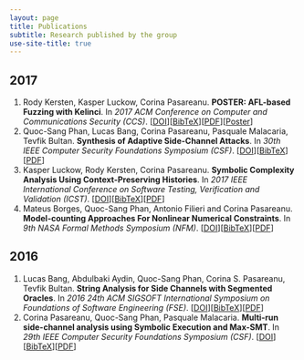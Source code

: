 ```yaml
---
layout: page
title: Publications
subtitle: Research published by the group
use-site-title: true
---
```


## 2017
1. Rody Kersten, Kasper Luckow, Corina Pasareanu. **POSTER: AFL-based Fuzzing with Kelinci**. In *2017 ACM Conference on Computer and Communications Security (CCS)*. \[[DOI](https://doi.org/10.1145/3133956.3138820)\]\[[BibTeX](ccs2017.bib)\]\[[PDF](ccs17-kersten.pdf)\]\[[Poster](ccs2017-poster-small.pdf)\]
2. Quoc-Sang Phan, Lucas Bang, Corina Pasareanu, Pasquale Malacaria, Tevfik Bultan. **Synthesis of Adaptive Side-Channel Attacks**. In *30th IEEE Computer Security Foundations Symposium (CSF)*. \[[DOI](https://doi.org/)\]\[[BibTeX](csf17.bib)\]\[[PDF](csf17.pdf)\]
3. Kasper Luckow, Rody Kersten, Corina Pasareanu. **Symbolic Complexity Analysis Using Context-Preserving Histories**. In *2017 IEEE International Conference on Software Testing, Verification and Validation (ICST)*. \[[DOI](https://doi.org/10.1109/ICST.2017.13)\]\[[BibTeX](icst2017.bib)\]\[[PDF](icst2017.pdf)\]
4. Mateus Borges, Quoc-Sang Phan, Antonio Filieri and Corina Pasareanu. **Model-counting Approaches For Nonlinear Numerical Constraints**. In *9th NASA Formal Methods Symposium (NFM)*. \[[DOI](https://doi.org/10.1007/978-3-319-57288-8_9)\]\[[BibTeX](nfm17.bib)\]\[[PDF](nfm17.pdf)\]

## 2016
1. Lucas Bang, Abdulbaki Aydin, Quoc-Sang Phan, Corina S. Pasareanu, Tevfik Bultan. **String Analysis for Side Channels with Segmented Oracles**. In *2016 24th ACM SIGSOFT International Symposium on Foundations of Software Engineering (FSE)*. \[[DOI](http://doi.acm.org/10.1145/2950290.2950362)\]\[[BibTeX](fse16.bib)\]\[[PDF](fse16.pdf)\]
2. Corina Pasareanu, Quoc-Sang Phan, Pasquale Malacaria. **Multi-run side-channel analysis using Symbolic Execution and Max-SMT**. In *29th IEEE Computer Security Foundations Symposium (CSF)*. \[[DOI](https://doi.org/10.1109/CSF.2016.34)\]\[[BibTeX](csf16.bib)\]\[[PDF](csf16.pdf)\]

